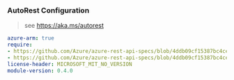 ### AutoRest Configuration

> see https://aka.ms/autorest

``` yaml
azure-arm: true
require:
- https://github.com/Azure/azure-rest-api-specs/blob/4ddb09cf15387bc4ce136675bc08c21e92f11087/specification/deploymentmanager/resource-manager/readme.md
- https://github.com/Azure/azure-rest-api-specs/blob/4ddb09cf15387bc4ce136675bc08c21e92f11087/specification/deploymentmanager/resource-manager/readme.go.md
license-header: MICROSOFT_MIT_NO_VERSION
module-version: 0.4.0
```